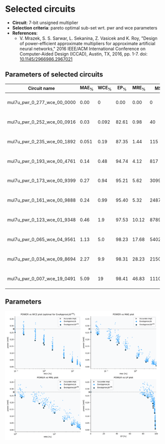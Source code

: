 
Selected circuits
===================
 - **Circuit**: 7-bit unsigned multiplier
 - **Selection criteria**: pareto optimal sub-set wrt. pwr and wce parameters
 - **References**: 
   - V. Mrazek, S. S. Sarwar, L. Sekanina, Z. Vasicek and K. Roy, "Design of power-efficient approximate multipliers for approximate artificial neural networks," 2016 IEEE/ACM International Conference on Computer-Aided Design (ICCAD), Austin, TX, 2016, pp. 1-7. doi: [10.1145/2966986.2967021](https://dx.doi.org/10.1145/2966986.2967021)


Parameters of selected circuits
----------------------------

| Circuit name | MAE<sub>%</sub> | WCE<sub>%</sub> | EP<sub>%</sub> | MRE<sub>%</sub> | MSE | Download |
| --- |  --- | --- | --- | --- | --- | --- | 
| mul7u_pwr_0_277_wce_00_0000 | 0.00 | 0 | 0.00 | 0.00 | 0 |  [[Verilog<sub>generic</sub>](mul7u_pwr_0_277_wce_00_0000_gen.v)] [[Verilog<sub>PDK45</sub>](mul7u_pwr_0_277_wce_00_0000_pdk45.v)]  [[C](mul7u_pwr_0_277_wce_00_0000.c)] |
| mul7u_pwr_0_252_wce_00_0916 | 0.03 | 0.092 | 82.61 | 0.98 | 40 |  [[Verilog<sub>generic</sub>](mul7u_pwr_0_252_wce_00_0916_gen.v)] [[Verilog<sub>PDK45</sub>](mul7u_pwr_0_252_wce_00_0916_pdk45.v)]  [[C](mul7u_pwr_0_252_wce_00_0916.c)] |
| mul7u_pwr_0_235_wce_00_1892 | 0.051 | 0.19 | 87.35 | 1.44 | 115 |  [[Verilog<sub>generic</sub>](mul7u_pwr_0_235_wce_00_1892_gen.v)] [[Verilog<sub>PDK45</sub>](mul7u_pwr_0_235_wce_00_1892_pdk45.v)]  [[C](mul7u_pwr_0_235_wce_00_1892.c)] |
| mul7u_pwr_0_193_wce_00_4761 | 0.14 | 0.48 | 94.74 | 4.12 | 817 |  [[Verilog<sub>generic</sub>](mul7u_pwr_0_193_wce_00_4761_gen.v)] [[Verilog<sub>PDK45</sub>](mul7u_pwr_0_193_wce_00_4761_pdk45.v)]  [[C](mul7u_pwr_0_193_wce_00_4761.c)] |
| mul7u_pwr_0_173_wce_00_9399 | 0.27 | 0.94 | 95.21 | 5.62 | 3099 |  [[Verilog<sub>generic</sub>](mul7u_pwr_0_173_wce_00_9399_gen.v)] [[Verilog<sub>PDK45</sub>](mul7u_pwr_0_173_wce_00_9399_pdk45.v)]  [[C](mul7u_pwr_0_173_wce_00_9399.c)] |
| mul7u_pwr_0_161_wce_00_9888 | 0.24 | 0.99 | 95.40 | 5.32 | 2487 |  [[Verilog<sub>generic</sub>](mul7u_pwr_0_161_wce_00_9888_gen.v)] [[Verilog<sub>PDK45</sub>](mul7u_pwr_0_161_wce_00_9888_pdk45.v)]  [[C](mul7u_pwr_0_161_wce_00_9888.c)] |
| mul7u_pwr_0_123_wce_01_9348 | 0.46 | 1.9 | 97.53 | 10.12 | 8789 |  [[Verilog<sub>generic</sub>](mul7u_pwr_0_123_wce_01_9348_gen.v)] [[Verilog<sub>PDK45</sub>](mul7u_pwr_0_123_wce_01_9348_pdk45.v)]  [[C](mul7u_pwr_0_123_wce_01_9348.c)] |
| mul7u_pwr_0_065_wce_04_9561 | 1.13 | 5.0 | 98.23 | 17.68 | 54027 |  [[Verilog<sub>generic</sub>](mul7u_pwr_0_065_wce_04_9561_gen.v)] [[Verilog<sub>PDK45</sub>](mul7u_pwr_0_065_wce_04_9561_pdk45.v)]  [[C](mul7u_pwr_0_065_wce_04_9561.c)] |
| mul7u_pwr_0_034_wce_09_8694 | 2.27 | 9.9 | 98.31 | 28.23 | 215095 |  [[Verilog<sub>generic</sub>](mul7u_pwr_0_034_wce_09_8694_gen.v)] [[Verilog<sub>PDK45</sub>](mul7u_pwr_0_034_wce_09_8694_pdk45.v)]  [[C](mul7u_pwr_0_034_wce_09_8694.c)] |
| mul7u_pwr_0_007_wce_19_0491 | 5.09 | 19 | 98.41 | 46.83 | 1110712 |  [[Verilog<sub>generic</sub>](mul7u_pwr_0_007_wce_19_0491_gen.v)] [[Verilog<sub>PDK45</sub>](mul7u_pwr_0_007_wce_19_0491_pdk45.v)]  [[C](mul7u_pwr_0_007_wce_19_0491.c)] |
    
Parameters
--------------
![Parameters figure](fig.png)
             